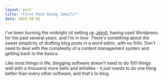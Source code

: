 ```yaml
---
layout: post
title: "First Post Using Jekyll!"
date: 2018-08-01
---
```

I've been burning the midnight oil setting up [Jekyll](www.jekyllrb.com), having used Wordpress for the past several years, and I'm in *love*.  There's something about the sweet simplicity of drafting blog posts in a word editor, with no frills.  Don't need to deal with the complexity of a content management system and getting back to the basics.

Like most things in life, blogging software doesn't need to do 100 things well with a thousand more bells and whistles - it just needs to do one thing better than every other software, and that's to blog. 